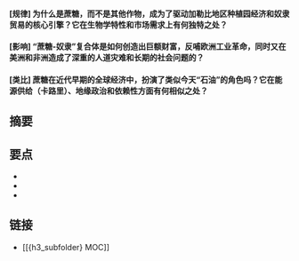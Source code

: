 #### [规律] 为什么是蔗糖，而不是其他作物，成为了驱动加勒比地区种植园经济和奴隶贸易的核心引擎？它在生物学特性和市场需求上有何独特之处？


#### [影响] “蔗糖-奴隶”复合体是如何创造出巨额财富，反哺欧洲工业革命，同时又在美洲和非洲造成了深重的人道灾难和长期的社会问题的？


#### [类比] 蔗糖在近代早期的全球经济中，扮演了类似今天“石油”的角色吗？它在能源供给（卡路里）、地缘政治和依赖性方面有何相似之处？


## 摘要


## 要点

- 
- 
- 

## 链接

- [[{h3_subfolder} MOC]]
